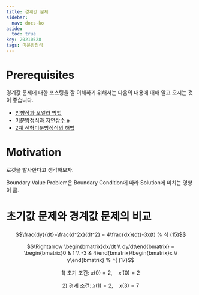 ```yaml
---
title: 경계값 문제
sidebar:
  nav: docs-ko
aside:
  toc: true
key: 20210528
tags: 미분방정식
---
```


# Prerequisites

경계값 문제에 대한 포스팅을 잘 이해하기 위해서는 다음의 내용에 대해 알고 오시는 것이 좋습니다.

* [방향장과 오일러 방법](https://angeloyeo.github.io/2021/04/30/direction_fields.html)
* [미분방정식과 자연상수 e](https://angeloyeo.github.io/2021/05/05/ODE_and_natural_number_e.html)
* [2계 선형미분방정식의 해법](https://angeloyeo.github.io/2021/05/27/second_order_ODE.html)
  
# Motivation

로켓을 발사한다고 생각해보자.

Boundary Value Problem은 Boundary Condition에 따라 Solution에 미치는 영향이 큼.

# 초기값 문제와 경계값 문제의 비교

$$\frac{dy}{dt}=\frac{d^2x}{dt^2} = 4\frac{dx}{dt}-3x(t) % 식 (15)$$

$$\Rightarrow \begin{bmatrix}dx/dt \\ dy/dt\end{bmatrix} = \begin{bmatrix}0 & 1 \\ -3 & 4\end{bmatrix}\begin{bmatrix}x \\ y\end{bmatrix} % 식 (17)$$

$$\text{1) 초기 조건: }x(0) = 2,\quad x'(0) = 2$$

$$\text{2) 경계 조건: }x(1) = 2,\quad x(3) = 7$$



